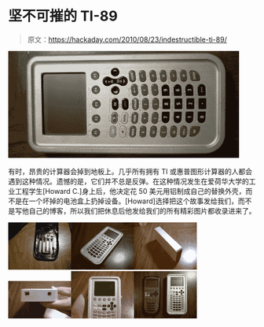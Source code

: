 # 坚不可摧的 TI-89

> 原文：<https://hackaday.com/2010/08/23/indestructible-ti-89/>

![](img/3d5ff6ccf825c8ff2ec9b101819591aa.png "2")

有时，昂贵的计算器会掉到地板上。几乎所有拥有 TI 或惠普图形计算器的人都会遇到这种情况。遗憾的是，它们并不总是反弹。在这种情况发生在爱荷华大学的工业工程学生[Howard C.]身上后，他决定花 50 美元用铝制成自己的替换外壳，而不是在一个坏掉的电池盒上扔掉设备。[Howard]选择把这个故事发给我们，而不是写他自己的博客，所以我们把休息后他发给我们的所有精彩图片都收录进来了。

[![](img/fe3dbc2a003af731269e5e15e6f55582.png "Broken Battery Case")](http://hackaday.com/wp-content/uploads/2010/08/1.jpg)[![](img/7f8885b7d1d7eae4cb2f153851dd7d45.png "Aluminum TI")](http://hackaday.com/wp-content/uploads/2010/08/3.jpg)[![](img/61d2a3c170a3bec73e140a295e69ec43.png "Aluminum TI")](http://hackaday.com/wp-content/uploads/2010/08/5.jpg)[![](img/e1c05cd7c9f3bf13e5b9f8e02e5b4e89.png "Aluminum TI")](http://hackaday.com/wp-content/uploads/2010/08/6.jpg)[![](img/cc9e5a4698455519970e0e3f90ccb9d7.png "Aluminum TI")](http://hackaday.com/wp-content/uploads/2010/08/7.jpg)[![](img/4e97a8c85f5fe26a908c9a55c0ff9aec.png "Side by Side")](http://hackaday.com/wp-content/uploads/2010/08/8.jpg)